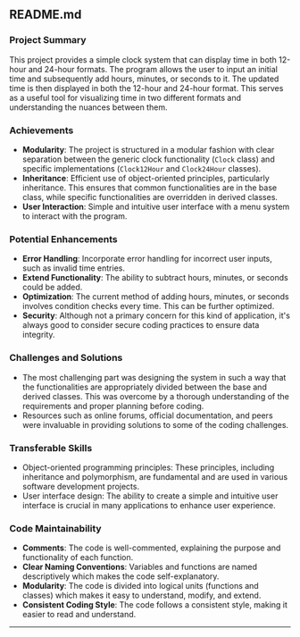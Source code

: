 ## README.md

### Project Summary
This project provides a simple clock system that can display time in both 12-hour and 24-hour formats. The program allows the user to input an initial time and subsequently add hours, minutes, or seconds to it. The updated time is then displayed in both the 12-hour and 24-hour format. This serves as a useful tool for visualizing time in two different formats and understanding the nuances between them.

### Achievements
- **Modularity**: The project is structured in a modular fashion with clear separation between the generic clock functionality (`Clock` class) and specific implementations (`Clock12Hour` and `Clock24Hour` classes).
- **Inheritance**: Efficient use of object-oriented principles, particularly inheritance. This ensures that common functionalities are in the base class, while specific functionalities are overridden in derived classes.
- **User Interaction**: Simple and intuitive user interface with a menu system to interact with the program.

### Potential Enhancements
- **Error Handling**: Incorporate error handling for incorrect user inputs, such as invalid time entries.
- **Extend Functionality**: The ability to subtract hours, minutes, or seconds could be added.
- **Optimization**: The current method of adding hours, minutes, or seconds involves condition checks every time. This can be further optimized.
- **Security**: Although not a primary concern for this kind of application, it's always good to consider secure coding practices to ensure data integrity.

### Challenges and Solutions
- The most challenging part was designing the system in such a way that the functionalities are appropriately divided between the base and derived classes. This was overcome by a thorough understanding of the requirements and proper planning before coding.
- Resources such as online forums, official documentation, and peers were invaluable in providing solutions to some of the coding challenges.

### Transferable Skills
- Object-oriented programming principles: These principles, including inheritance and polymorphism, are fundamental and are used in various software development projects.
- User interface design: The ability to create a simple and intuitive user interface is crucial in many applications to enhance user experience.
  
### Code Maintainability
- **Comments**: The code is well-commented, explaining the purpose and functionality of each function.
- **Clear Naming Conventions**: Variables and functions are named descriptively which makes the code self-explanatory.
- **Modularity**: The code is divided into logical units (functions and classes) which makes it easy to understand, modify, and extend.
- **Consistent Coding Style**: The code follows a consistent style, making it easier to read and understand.

---
